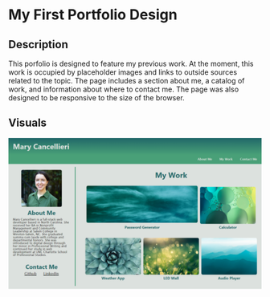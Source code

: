 # My First Portfolio Design

## Description

This porfolio is designed to feature my previous work. At the moment, this work is occupied by placeholder images and links to outside sources related to the topic. The page includes a section about me, a catalog of work, and information about where to contact me. The page was also designed to be responsive to the size of the browser.

## Visuals

![Portfolio](./assets/images/Mary-Cancellieri-Portfolio.png)